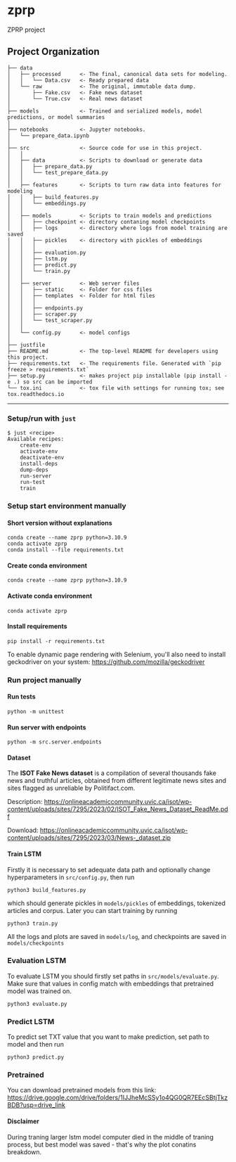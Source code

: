 zprp
==============================

ZPRP project

Project Organization
------------

    ├── data
    │   ├── processed      <- The final, canonical data sets for modeling.
    │   │   └── Data.csv   <- Ready prepared data
    │   └── raw            <- The original, immutable data dump.
    │       ├── Fake.csv   <- Fake news dataset
    │       └── True.csv   <- Real news dataset
    │
    ├── models             <- Trained and serialized models, model predictions, or model summaries
    │
    ├── notebooks          <- Jupyter notebooks.
    │   └── prepare_data.ipynb
    │
    ├── src                <- Source code for use in this project.
    │   │
    │   ├── data           <- Scripts to download or generate data
    │   │   ├── prepare_data.py
    │   │   └── test_prepare_data.py
    │   │
    │   ├── features       <- Scripts to turn raw data into features for modeling
    │   │   ├── build_features.py  
    │   │   └── embeddings.py  
    │   │
    │   ├── models         <- Scripts to train models and predictions
    │   │   ├── checkpoint <- directory contaning model checkpoints
    │   │   ├── logs       <- directory where logs from model training are saved
    │   │   ├── pickles    <- directory with pickles of embeddings
    │   │   │
    │   │   ├── evaluation.py
    │   │   ├── lstm.py    
    │   │   ├── predict.py 
    │   │   └── train.py   
    │   │
    │   ├── server         <- Web server files
    │   │   ├── static     <- Folder for css files
    │   │   ├── templates  <- Folder for html files
    │   │   │
    │   │   ├── endpoints.py
    │   │   ├── scraper.py
    │   │   └── test_scraper.py
    │   │
    │   └── config.py      <- model configs
    │
    ├── justfile
    ├── README.md          <- The top-level README for developers using this project.
    ├── requirements.txt   <- The requirements file. Generated with `pip freeze > requirements.txt`
    ├── setup.py           <- makes project pip installable (pip install -e .) so src can be imported
    └── tox.ini            <- tox file with settings for running tox; see tox.readthedocs.io


--------

### Setup/run with `just`
```
$ just <recipe>
Available recipes:
    create-env
    activate-env
    deactivate-env
    install-deps
    dump-deps
    run-server
    run-test
    train
```

### Setup start environment manually
#### Short version without explanations
```shell
conda create --name zprp python=3.10.9
conda activate zprp
conda install --file requirements.txt
```

#### Create conda environment
```shell
conda create --name zprp python=3.10.9
```

#### Activate conda environment
```shell
conda activate zprp
```

#### Install requirements
```shell
pip install -r requirements.txt
```

To enable dynamic page rendering with Selenium, you'll also need to install geckodriver on your system: https://github.com/mozilla/geckodriver

### Run project manually
#### Run tests
```shell
python -m unittest
```

#### Run server with endpoints
```shell
python -m src.server.endpoints
```


#### Dataset
The **ISOT Fake News dataset** is a compilation of several thousands fake news and truthful articles, obtained from different legitimate news sites and sites flagged as unreliable by Politifact.com.

Description:
https://onlineacademiccommunity.uvic.ca/isot/wp-content/uploads/sites/7295/2023/02/ISOT_Fake_News_Dataset_ReadMe.pdf

Download:
https://onlineacademiccommunity.uvic.ca/isot/wp-content/uploads/sites/7295/2023/03/News-_dataset.zip

#### Train LSTM
Firstly it is necessary to set adequate data path and optionally change hyperparameters in `src/config.py`, then run 
```shell
python3 build_features.py
```
which should generate pickles in `models/pickles` of embeddings, tokenized articles and corpus. Later you can start training 
by running
```shell
python3 train.py
```

All the logs and plots are saved in `models/log`, and checkpoints are saved in `models/checkpoints`

### Evaluation LSTM
To evaluate LSTM you should firstly set paths in `src/models/evaluate.py`. Make sure that values in config match with embeddings
that pretrained model was trained on.
```shell
python3 evaluate.py
```

### Predict LSTM
To predict set TXT value that you want to make prediction, set path to model and then run
```shell
python3 predict.py
```

### Pretrained
You can download pretrained models from this link: https://drive.google.com/drive/folders/1IJJheMcSSy1o4QG0QR7EEcSBtjTkzBDB?usp=drive_link


#### Disclaimer
During traning larger lstm model computer died in the middle of traning process, but best model was saved - that's why the plot conatins breakdown.
